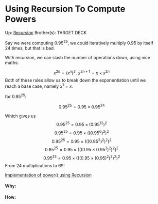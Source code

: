 # Using Recursion To Compute Powers

Up: [Recursion](recursion)
Brother(s):
TARGET DECK

Say we were computing $0.95^{25}$, we could iteratively multiply 0.95 by itself 24 times, but that is bad.

With recursion, we can slash the number of operations down, using nice maths:

$$x^{2n} = (x^n)^2,\ x^{2n+1} = x \times x^{2n}$$
Both of these rules allow us to break down the exponentiation until we reach a base case, namely $x^1 = x$.

for $0.95^{25}$:

$$ 0.95^{25} = 0.95 \times 0.95^{24} $$

Which gives us
$$ 0.95^{25} = 0.95 \times (0.95^{12})^2 $$
$$ 0.95^{25} = 0.95 \times ((0.95^{6})^2)^2 $$
$$ 0.95^{25} = 0.95 \times (((0.95^{3})^2)^2)^2 $$
$$  0.95^{25} = 0.95 \times (((0.95 \times 0.95^{2})^2)^2)^2  $$
$$  0.95^{25} = 0.95 \times (((0.95 \times (0.95)^{2})^2)^2)^2  $$
From 24 multiplications to 6!!!

[Implementation of power() using Recursion](implementation_of_power()_using_recursion)



























#### Why:
#### How:









